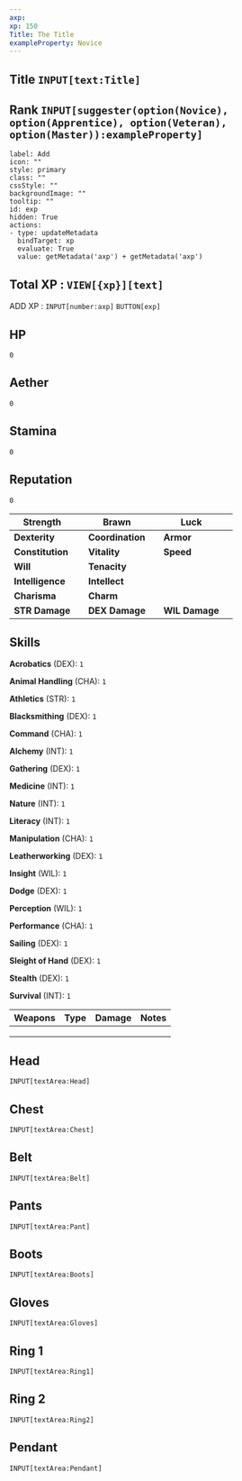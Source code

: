 ```yaml
---
axp: 
xp: 150
Title: The Title
exampleProperty: Novice
---
```

## Title  `INPUT[text:Title]`

## Rank `INPUT[suggester(option(Novice), option(Apprentice), option(Veteran), option(Master)):exampleProperty]`
```meta-bind-button
label: Add
icon: ""
style: primary
class: ""
cssStyle: ""
backgroundImage: ""
tooltip: ""
id: exp
hidden: True
actions:
- type: updateMetadata
  bindTarget: xp
  evaluate: True
  value: getMetadata('axp') + getMetadata('axp')

```
## Total XP : `VIEW[{xp}][text]`

ADD XP : `INPUT[number:axp]` `BUTTON[exp]`
## HP
`0`
## Aether

`0`
## Stamina
`0`
## Reputation
`0`

| Strength         |                     | Brawn            |     | **Luck**       |     |
| ---------------- | ------------------- | ---------------- | --- | -------------- | :-: |
| **Dexterity**    |                     | **Coordination** |     | **Armor**      |     |
| **Constitution** |                     | **Vitality**     |     | **Speed**      |     |
| **Will**         |                     | **Tenacity**     |     |                |     |
| **Intelligence** |                     | **Intellect**    |     |                |     |
| **Charisma**     |                     | **Charm**        |     |                |     |
| **STR Damage**   |                     | **DEX Damage**   |     | **WIL Damage** |     |
## Skills 
**Acrobatics** (DEX):  `1`

**Animal Handling** (CHA): `1`

**Athletics** (STR): `1`

**Blacksmithing** (DEX): `1`

**Command** (CHA): `1`

**Alchemy** (INT):  `1`

**Gathering** (DEX): `1`

**Medicine** (INT): `1`

**Nature** (INT): `1`

**Literacy** (INT):  `1`

**Manipulation** (CHA): `1`

**Leatherworking** (DEX): `1`

**Insight** (WIL): `1`

**Dodge** (DEX): `1`

**Perception** (WIL): `1`

**Performance** (CHA): `1`

**Sailing** (DEX):  `1`

**Sleight of Hand** (DEX): `1`

**Stealth** (DEX): `1`

**Survival** (INT): `1`

|       **Weapons**        | **Type** | **Damage** |                 **Notes**                  |
| :----------------------: | :------: | :--------: | :----------------------------------------: |
|                          |          |            |                                            |
|                          |          |            |                                            |
|                          |          |            |                                            |

## Head
`INPUT[textArea:Head]`
## Chest
`INPUT[textArea:Chest]`
## Belt
`INPUT[textArea:Belt]`
## Pants 
`INPUT[textArea:Pant]`
## Boots
`INPUT[textArea:Boots]`
## Gloves
`INPUT[textArea:Gloves]`
## Ring 1
`INPUT[textArea:Ring1]`
## Ring 2
`INPUT[textArea:Ring2]`
## Pendant
`INPUT[textArea:Pendant]`
